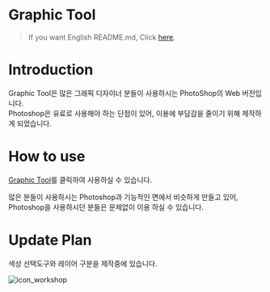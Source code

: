 # Graphic Tool
> If you want English README.md, Click [here](https://github.com/diayoak/Graphic-Tool/blob/master/README_EN.md).

Introduction
=============
Graphic Tool은 많은 그래픽 디자이너 분들이 사용하시는 PhotoShop의 Web 버전입니다. <br/>
Photoshop은 유료로 사용해야 하는 단점이 있어, 이용에 부담감을 줄이기 위해 제작하게 되었습니다.

How to use
=============
[Graphic Tool](https://diayoak.github.io/Graphic-Tool/)를 클릭하여 사용하실 수 있습니다.<br/>

많은 분들이 사용하시는 Photoshop과 기능적인 면에서 비슷하게 만들고 있어,<br/>
Photoshop을 사용하시던 분들은 문제없이 이용 하실 수 있습니다.

Update Plan
=============
색상 선택도구와 레이어 구분을 제작중에 있습니다.

![icon_workshop](https://user-images.githubusercontent.com/50132941/68672300-a46b1000-0594-11ea-8f43-c99f509fd908.png)
